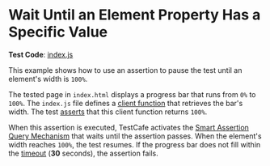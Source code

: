 # Wait Until an Element Property Has a Specific Value

**Test Code**: [index.js](index.js)

This example shows how to use an assertion to pause the test until an element's width is `100%`.

The tested page in `index.html` displays a progress bar that runs from `0%` to `100%`. The `index.js` file defines a [client function](https://devexpress.github.io/testcafe/documentation/test-api/obtaining-data-from-the-client/) that retrieves the bar's width. The test [asserts](https://devexpress.github.io/testcafe/documentation/test-api/assertions/) that this client function returns `100%`.

When this assertion is executed, TestCafe activates the [Smart Assertion Query Mechanism](https://devexpress.github.io/testcafe/documentation/test-api/assertions/#smart-assertion-query-mechanism) that waits until the assertion passes. When the element's width reaches `100%`, the test resumes. If the progress bar does not fill within the [timeout](https://devexpress.github.io/testcafe/documentation/test-api/assertions/#optionstimeout) (**30** seconds), the assertion fails.
